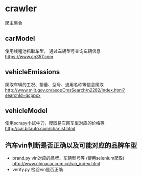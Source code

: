# crawler
爬虫集合

## carModel 
使用线程池抓取车型， 通过车辆型号查询车辆信息  
 https://www.cn357.com

## vehicleEmissions
爬取车辆的工况、排量、型号、通用名称等信息爬取  
http://www.miit.gov.cn/asopCmsSearch/n2282/index.html?searchId=qcppcx

## vehicleModel
使用scrapy小试牛刀，爬取易车网车型对应的价格等  
http://car.bitauto.com/charlist.html

## 汽车vin判断是否正确以及可能对应的品牌车型
- brand.py      vin对应的品牌、车辆型号等 (使用selenium爬取)  http://www.chinacar.com.cn/vin_index.html
- verify.py     检验vin是否正确
